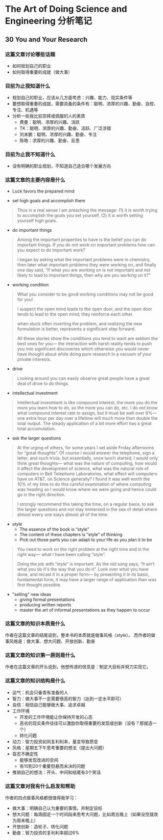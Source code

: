 # The Art of Doing Science and Engineering 分析笔记

## 30 You and Your Research

### 这篇文章讨论哪些话题

- 如何规划自己的职业
- 如何取得重要的成就（做大事）

### 目前为止我知道什么

- 规划自己的职业，应该从几方面考虑：兴趣、能力、现实条件等
- 要想取得重要的成就，需要具备的条件有：聪明、浓厚的兴趣、勤奋、自控、专注、机遇等
- 分析一些我比较崇拜或佩服的人的素质
  - 费曼：聪明、浓厚的兴趣、活跃
  - TK：聪明、浓厚的兴趣、勤奋、活跃、广泛涉猎
  - 刘未鹏：聪明、浓厚的兴趣、勤奋、专注
  - 陈皓：浓厚的兴趣、勤奋、反思

### 目前为止我不知道什么

- 没有明确的职业规划，不知道自己适合哪个发展方向

### 这篇文章的主要内容是什么

- Luck favors the prepared mind

- set high goals and accomplish them

> Thus in a real sense I am preaching the message:
> (1) it is worth trying to accomplish the goals you set yourself,
> (2) it is worth setting yourself high goals.

- do important things

> Among the important properties to have is the belief you can do important things.
> If you do not work on important problems how can you expect to do important work?
>
> I began by asking what the important problems were in chemistry,
> then later what important problems they were working on,
> and finally one day said, “If what you are working on is not important and not likely to lead to important things, then why are you working on it?”

- working condition

> What you consider to be good working conditions may not be good for you!
>
> I suspect the open mind leads to the open door, and the open door tends to lead to the open mind; they reinforce each other.
>
> when stuck often inverting the problem, and realizing the new formulation is better, represents a significant step forward.
>
> All these stories show the conditions you tend to want are seldom the best ones for you—
> the interaction with harsh reality tends to push you into significant discoveries which otherwise you would never have thought about while doing pure research in a vacuum of your private interests.

- drive

> Looking around you can easily observe great people have a great deal of drive to do things.

- intellectual investment

> Intellectual investment is like compound interest,
> the more you do the more you learn how to do, so the more you can do, etc.
> I do not know what compound interest rate to assign, but it must be well over 6%—
> one extra hour per day over a lifetime will much more than double the total output.
> The steady application of a bit more effort has a great total accumulation.

- ask the larger questions

> At the urging of others, for some years I set aside Friday afternoons for “great thoughts”.
> Of course I would answer the telephone, sign a letter, and such trivia,
> but essentially, once lunch started, I would only think great thoughts—
> what was the nature of computing,
> how would it affect the development of science,
> what was the natural role of computers in Bell Telephone Laboratories,
> what effect will computers have on AT&T, on Science generally?
> I found it was well worth the 10% of my time to do this careful examination of where computing was heading so I would know where we were going and hence could go in the right direction.
>
> I strongly recommend this taking the time, on a regular basis, to ask the larger questions
> and not stay immersed in the sea of detail where almost every one stays almost all of the time.

- style
  - The essence of the book is “style”
  - The content of these chapters is “style” of thinking
  - Pick out those parts you can adapt to your life as you plan it to be

> You need to work on the right problem at the right time and in the right way—
> what I have been calling “style”.
>
> Doing the job with “style” is important.
> As the old song says, “It ain’t what you do it's the way that you do it”.
> Look over what you have done, and recast it in a proper form—
> by presenting it in its basic, fundamental form,
> it may have a larger range of application than was first thought possible.

- "selling" new ideas
  - giving formal presentations
  - producing written reports
  - master the art of informal presentations as they happen to occur

### 这篇文章的知识本质是什么

作者在这篇文章的结尾说到，整本书的本质就是做事风格（style）。
而作者的做事风格是：做大事、想大问题、开放创新、勤奋

### 这篇文章的知识第一原则是什么

作者在这篇文章的开头说到，他想传递的信息是：制定大目标并努力实现它。

### 这篇文章的知识结构是什么

- 运气：机会只垂青有准备的人
- 智力：做大事不一定需要很高的智力（达到一定水平即可）
- 自信：相信自己能够做大事、追求卓越
- 工作环境
  - 开发的工作环境能让你保持开发的心态
  - 恶劣的现实条件往往可以激励你取得重要的发现或创新（没有？那就造一个）
  - 转化问题
- 动力：智力投资如同复利利率，量变导致质变
- 风格：星期五下午思考重要的想法（提出大问题）
- 容忍不确定性
  - 能够发现改进的空间
  - 有10到20个重要但悬而未决的问题
- 推销自己的想法：开头、中间和结尾有3个笑话

### 这篇文章对我有什么启发和帮助

作者的四点做事风格都很值得我学习：

- 做大事：明确自己认为重要的事情，并制定目标
- 想大问题：每周固定一个时间段来思考大问题，比如周五晚上（如果没空就改为周末晚上）
- 开放创新：造轮子、转化问题
- 勤奋：智力投资的复利利率超过6%
